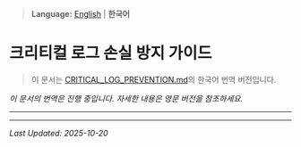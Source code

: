 > **Language:** [English](CRITICAL_LOG_PREVENTION.md) | **한국어**

# 크리티컬 로그 손실 방지 가이드

> 이 문서는 [CRITICAL_LOG_PREVENTION.md](CRITICAL_LOG_PREVENTION.md)의 한국어 번역 버전입니다.

*이 문서의 번역은 진행 중입니다. 자세한 내용은 영문 버전을 참조하세요.*

---


---

*Last Updated: 2025-10-20*
